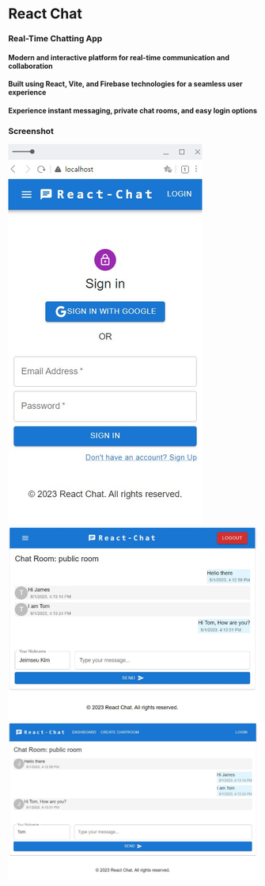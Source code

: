# React Chat

### Real-Time Chatting App 

#### Modern and interactive platform for real-time communication and collaboration 
#### Built using React, Vite, and Firebase technologies for a seamless user experience 
#### Experience instant messaging, private chat rooms, and easy login options 

### Screenshot  
![Screenshot](https://github.com/JamesKim4913/react-chat/blob/c9070cbd280272d60ab1151f4a4dfb251aff89b2/screenshot/screenshot1.jpg)  
![Screenshot](https://github.com/JamesKim4913/react-chat/blob/c9070cbd280272d60ab1151f4a4dfb251aff89b2/screenshot/screenshot2.jpg)  
![Screenshot](https://github.com/JamesKim4913/react-chat/blob/c9070cbd280272d60ab1151f4a4dfb251aff89b2/screenshot/screenshot3.jpg)  
